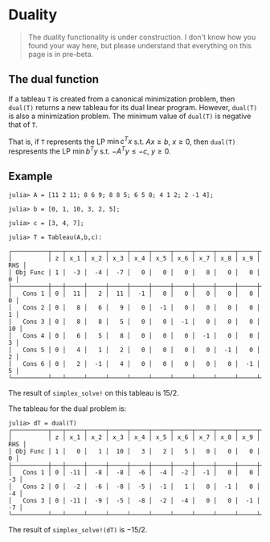 # Duality

> The duality functionality is under construction. I don't know how you found your way here, but please understand that everything on this page is in pre-beta.

## The dual function

If a tableau `T` is created from a canonical minimization problem, then `dual(T)` 
returns a new tableau for its dual linear program. However, `dual(T)` is 
also a minimization problem. The minimum value of `dual(T)` is negative that of `T`. 

That is, if `T` represents the LP $\min c^T x$ s.t. $Ax \ge b$, $x\ge0$, then
`dual(T)` respresents the LP $\min b^T y$ s.t. $-A^T y \le -c$, $y\ge0$. 

## Example

```
julia> A = [11 2 11; 8 6 9; 8 8 5; 6 5 8; 4 1 2; 2 -1 4];

julia> b = [0, 1, 10, 3, 2, 5];

julia> c = [3, 4, 7];

julia> T = Tableau(A,b,c):

┌──────────┬───┬─────┬─────┬─────┬─────┬─────┬─────┬─────┬─────┬─────┬─────┐
│          │ z │ x_1 │ x_2 │ x_3 │ x_4 │ x_5 │ x_6 │ x_7 │ x_8 │ x_9 │ RHS │
│ Obj Func │ 1 │  -3 │  -4 │  -7 │   0 │   0 │   0 │   0 │   0 │   0 │   0 │
├──────────┼───┼─────┼─────┼─────┼─────┼─────┼─────┼─────┼─────┼─────┼─────┤
│   Cons 1 │ 0 │  11 │   2 │  11 │  -1 │   0 │   0 │   0 │   0 │   0 │   0 │
│   Cons 2 │ 0 │   8 │   6 │   9 │   0 │  -1 │   0 │   0 │   0 │   0 │   1 │
│   Cons 3 │ 0 │   8 │   8 │   5 │   0 │   0 │  -1 │   0 │   0 │   0 │  10 │
│   Cons 4 │ 0 │   6 │   5 │   8 │   0 │   0 │   0 │  -1 │   0 │   0 │   3 │
│   Cons 5 │ 0 │   4 │   1 │   2 │   0 │   0 │   0 │   0 │  -1 │   0 │   2 │
│   Cons 6 │ 0 │   2 │  -1 │   4 │   0 │   0 │   0 │   0 │   0 │  -1 │   5 │
└──────────┴───┴─────┴─────┴─────┴─────┴─────┴─────┴─────┴─────┴─────┴─────┘
```
The result of `simplex_solve!` on this tableau is $15/2$. 

The tableau for the dual problem is:
```
julia> dT = dual(T)
┌──────────┬───┬─────┬─────┬─────┬─────┬─────┬─────┬─────┬─────┬─────┬─────┐
│          │ z │ x_1 │ x_2 │ x_3 │ x_4 │ x_5 │ x_6 │ x_7 │ x_8 │ x_9 │ RHS │
│ Obj Func │ 1 │   0 │   1 │  10 │   3 │   2 │   5 │   0 │   0 │   0 │   0 │
├──────────┼───┼─────┼─────┼─────┼─────┼─────┼─────┼─────┼─────┼─────┼─────┤
│   Cons 1 │ 0 │ -11 │  -8 │  -8 │  -6 │  -4 │  -2 │  -1 │   0 │   0 │  -3 │
│   Cons 2 │ 0 │  -2 │  -6 │  -8 │  -5 │  -1 │   1 │   0 │  -1 │   0 │  -4 │
│   Cons 3 │ 0 │ -11 │  -9 │  -5 │  -8 │  -2 │  -4 │   0 │   0 │  -1 │  -7 │
└──────────┴───┴─────┴─────┴─────┴─────┴─────┴─────┴─────┴─────┴─────┴─────┘
```
The result of `simplex_solve!(dT)` is $-15/2$. 

